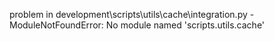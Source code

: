 problem in development\scripts\utils\cache\integration.py - ModuleNotFoundError: No module named 'scripts.utils.cache'
